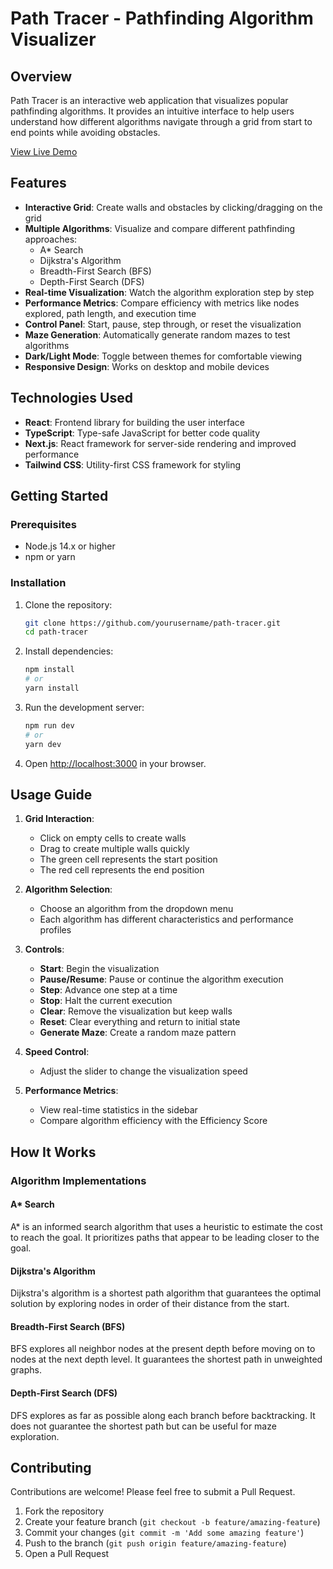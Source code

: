 # Path Tracer - Pathfinding Algorithm Visualizer

## Overview

Path Tracer is an interactive web application that visualizes popular pathfinding algorithms. It provides an intuitive interface to help users understand how different algorithms navigate through a grid from start to end points while avoiding obstacles.

[View Live Demo](https://path-tracer.vercel.app)

## Features

- **Interactive Grid**: Create walls and obstacles by clicking/dragging on the grid
- **Multiple Algorithms**: Visualize and compare different pathfinding approaches:
    - A* Search
    - Dijkstra's Algorithm
    - Breadth-First Search (BFS)
    - Depth-First Search (DFS)
- **Real-time Visualization**: Watch the algorithm exploration step by step
- **Performance Metrics**: Compare efficiency with metrics like nodes explored, path length, and execution time
- **Control Panel**: Start, pause, step through, or reset the visualization
- **Maze Generation**: Automatically generate random mazes to test algorithms
- **Dark/Light Mode**: Toggle between themes for comfortable viewing
- **Responsive Design**: Works on desktop and mobile devices

## Technologies Used

- **React**: Frontend library for building the user interface
- **TypeScript**: Type-safe JavaScript for better code quality
- **Next.js**: React framework for server-side rendering and improved performance
- **Tailwind CSS**: Utility-first CSS framework for styling

## Getting Started

### Prerequisites

- Node.js 14.x or higher
- npm or yarn

### Installation

1. Clone the repository:
   ```bash
   git clone https://github.com/yourusername/path-tracer.git
   cd path-tracer
   ```

2. Install dependencies:
   ```bash
   npm install
   # or
   yarn install
   ```

3. Run the development server:
   ```bash
   npm run dev
   # or
   yarn dev
   ```

4. Open [http://localhost:3000](http://localhost:3000) in your browser.

## Usage Guide

1. **Grid Interaction**:
    - Click on empty cells to create walls
    - Drag to create multiple walls quickly
    - The green cell represents the start position
    - The red cell represents the end position

2. **Algorithm Selection**:
    - Choose an algorithm from the dropdown menu
    - Each algorithm has different characteristics and performance profiles

3. **Controls**:
    - **Start**: Begin the visualization
    - **Pause/Resume**: Pause or continue the algorithm execution
    - **Step**: Advance one step at a time
    - **Stop**: Halt the current execution
    - **Clear**: Remove the visualization but keep walls
    - **Reset**: Clear everything and return to initial state
    - **Generate Maze**: Create a random maze pattern

4. **Speed Control**:
    - Adjust the slider to change the visualization speed

5. **Performance Metrics**:
    - View real-time statistics in the sidebar
    - Compare algorithm efficiency with the Efficiency Score

## How It Works

### Algorithm Implementations

#### A* Search
A* is an informed search algorithm that uses a heuristic to estimate the cost to reach the goal. It prioritizes paths that appear to be leading closer to the goal.

#### Dijkstra's Algorithm
Dijkstra's algorithm is a shortest path algorithm that guarantees the optimal solution by exploring nodes in order of their distance from the start.

#### Breadth-First Search (BFS)
BFS explores all neighbor nodes at the present depth before moving on to nodes at the next depth level. It guarantees the shortest path in unweighted graphs.

#### Depth-First Search (DFS)
DFS explores as far as possible along each branch before backtracking. It does not guarantee the shortest path but can be useful for maze exploration.

## Contributing

Contributions are welcome! Please feel free to submit a Pull Request.

1. Fork the repository
2. Create your feature branch (`git checkout -b feature/amazing-feature`)
3. Commit your changes (`git commit -m 'Add some amazing feature'`)
4. Push to the branch (`git push origin feature/amazing-feature`)
5. Open a Pull Request